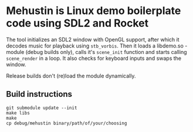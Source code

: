 # Mehustin is Linux demo boilerplate code using SDL2 and Rocket

The tool initializes an SDL2 window with OpenGL support, after which it
decodes music for playback using `stb_vorbis`.
Then it loads a libdemo.so -module (debug builds only), calls it's `scene_init`
function and starts calling `scene_render` in a loop. It also checks for
keyboard inputs and swaps the window.

Release builds don't (re)load the module dynamically.

## Build instructions

```
git submodule update --init
make libs
make
cp debug/mehustin binary/path/of/your/choosing
```
